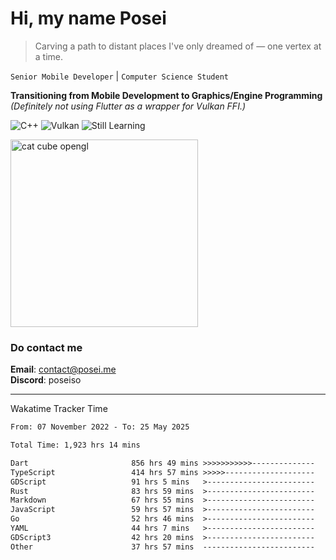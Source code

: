 # Hi, my name Posei

> Carving a path to distant places I've only dreamed of — one vertex at a time.

`Senior Mobile Developer` | `Computer Science Student`  

**Transitioning from Mobile Development to Graphics/Engine Programming**  
_(Definitely not using Flutter as a wrapper for Vulkan FFI.)_

![C++](https://img.shields.io/badge/C++-00599C?style=flat&logo=c%2B%2B&logoColor=white)
![Vulkan](https://img.shields.io/badge/Vulkan-AC162C?style=flat&logo=vulkan&logoColor=white)
![Still Learning](https://img.shields.io/badge/Still%20Learning-FFCC00?style=flat&logoColor=white)

  <img src="https://github.com/user-attachments/assets/54c92bc8-af3e-4bf1-b442-e889f1c01633" width="300" alt="cat cube opengl" />

### Do contact me

**Email**: [contact@posei.me](mailto:contact@posei.me)  
**Discord**: poseiso

---

Wakatime Tracker Time

<!--START_SECTION:waka-->

```txt
From: 07 November 2022 - To: 25 May 2025

Total Time: 1,923 hrs 14 mins

Dart                       856 hrs 49 mins >>>>>>>>>>>--------------   44.56 %
TypeScript                 414 hrs 57 mins >>>>>--------------------   21.58 %
GDScript                   91 hrs 5 mins   >------------------------   04.74 %
Rust                       83 hrs 59 mins  >------------------------   04.37 %
Markdown                   67 hrs 55 mins  >------------------------   03.53 %
JavaScript                 59 hrs 57 mins  >------------------------   03.12 %
Go                         52 hrs 46 mins  >------------------------   02.74 %
YAML                       44 hrs 7 mins   >------------------------   02.29 %
GDScript3                  42 hrs 20 mins  >------------------------   02.20 %
Other                      37 hrs 57 mins  -------------------------   01.97 %
```

<!--END_SECTION:waka-->
